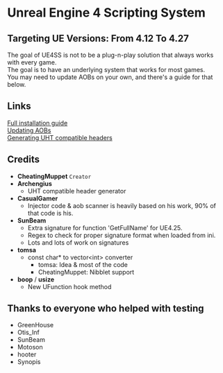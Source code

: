 # Unreal Engine 4 Scripting System

## Targeting UE Versions: From 4.12 To 4.27

The goal of UE4SS is not to be a plug-n-play solution that always works with every game.  
The goal is to have an underlying system that works for most games.  
You may need to update AOBs on your own, and there's a guide for that below.  

## Links

[Full installation guide](https://github.com/UE4SS/UE4SS/blob/master/Guides/FullInstallationGuide.md)  
[Updating AOBs](https://github.com/UE4SS/UE4SS/blob/master/Guides/FixingBrokenAOBs.md)  
[Generating UHT compatible headers](https://github.com/UE4SS/UE4SS/wiki/Generating-UHT-compatible-headers)

## Credits

- **CheatingMuppet** `Creator`
- **Archengius**
  - UHT compatible header generator
- **CasualGamer**
  - Injector code & aob scanner is heavily based on his work, 90% of that code is his.
- **SunBeam**
  - Extra signature for function 'GetFullName' for UE4.25.
  - Regex to check for proper signature format when loaded from ini.
  - Lots and lots of work on signatures
- **tomsa**
  - const char* to vector\<int> converter
    - tomsa: Idea & most of the code
    - CheatingMuppet: Nibblet support
- **boop** / **usize**
  - New UFunction hook method

## Thanks to everyone who helped with testing

- GreenHouse
- Otis_Inf
- SunBeam
- Motoson
- hooter
- Synopis
